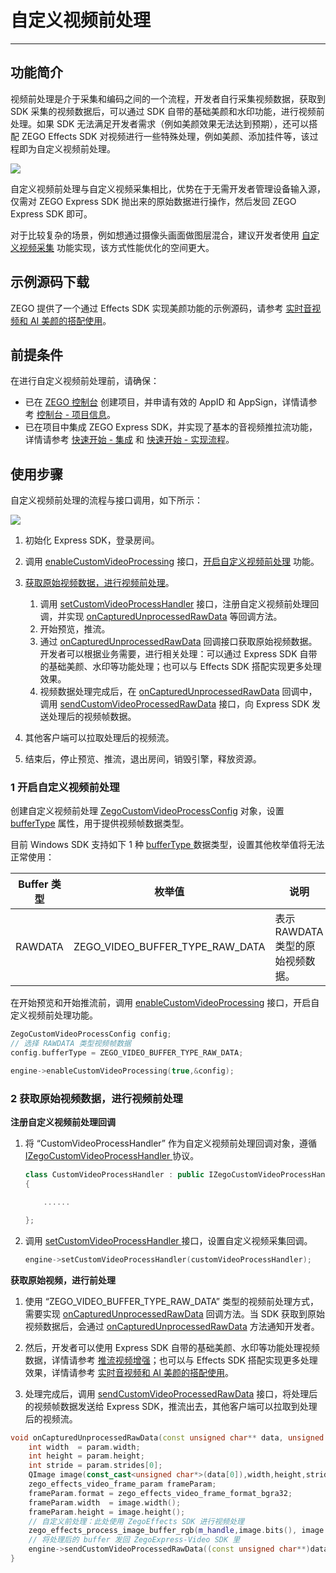 # 自定义视频前处理

- - -

## 功能简介

视频前处理是介于采集和编码之间的一个流程，开发者自行采集视频数据，获取到 SDK 采集的视频数据后，可以通过 SDK 自带的基础美颜和水印功能，进行视频前处理。如果 SDK 无法满足开发者需求（例如美颜效果无法达到预期），还可以搭配 ZEGO Effects SDK 对视频进行一些特殊处理，例如美颜、添加挂件等，该过程即为自定义视频前处理。

<Frame width="512" height="auto" caption=""><img src="https://doc-media.zego.im/sdk-doc/Pics/Common/ZegoExpressEngine/video_pre_processing.png" /></Frame>

自定义视频前处理与自定义视频采集相比，优势在于无需开发者管理设备输入源，仅需对 ZEGO Express SDK 抛出来的原始数据进行操作，然后发回 ZEGO Express SDK 即可。

<Note title="说明">


对于比较复杂的场景，例如想通过摄像头画面做图层混合，建议开发者使用 [自定义视频采集](https://doc-zh.zego.im/article/14928) 功能实现，该方式性能优化的空间更大。
</Note>


## 示例源码下载

ZEGO 提供了一个通过 Effects SDK 实现美颜功能的示例源码，请参考 [实时音视频和 AI 美颜的搭配使用](/real-time-video-windows-cpp/best-practice/integration-with-zego-effects-sdk)。

## 前提条件

在进行自定义视频前处理前，请确保：

- 已在 [ZEGO 控制台](https://console.zego.im) 创建项目，并申请有效的 AppID 和 AppSign，详情请参考 [控制台 - 项目信息](/console/project-info)。
- 已在项目中集成 ZEGO Express SDK，并实现了基本的音视频推拉流功能，详情请参考 [快速开始 - 集成](https://doc-zh.zego.im/article/14902) 和 [快速开始 - 实现流程](https://doc-zh.zego.im/article/14903)。


## 使用步骤

自定义视频前处理的流程与接口调用，如下所示：

<Frame width="512" height="auto" caption=""><img src="https://doc-media.zego.im/sdk-doc/Pics/Common/ZegoExpressEngine/custom_video_process_win_new.png" /></Frame>

1. 初始化 Express SDK，登录房间。

2. 调用 [enableCustomVideoProcessing](https://doc-zh.zego.im/article/api?doc=Express_Video_SDK_API~cpp_macos~class~IZegoExpressEngine#enable-custom-video-processing) 接口，[开启自定义视频前处理](#1-开启自定义视频前处理) 功能。

3. [获取原始视频数据，进行视频前处理](#2-获取原始视频数据进行视频前处理)。

    1. 调用 [setCustomVideoProcessHandler](https://doc-zh.zego.im/article/api?doc=Express_Video_SDK_API~cpp_macos~class~IZegoExpressEngine#set-custom-video-process-handler) 接口，注册自定义视频前处理回调，并实现 [onCapturedUnprocessedRawData](https://doc-zh.zego.im/article/api?doc=Express_Video_SDK_API~cpp_macos~class~IZegoCustomVideoProcessHandler#on-captured-unprocessed-raw-data) 等回调方法。
    2. 开始预览，推流。
    3. 通过 [onCapturedUnprocessedRawData](https://doc-zh.zego.im/article/api?doc=Express_Video_SDK_API~cpp_macos~class~IZegoCustomVideoProcessHandler#on-captured-unprocessed-raw-data) 回调接口获取原始视频数据。开发者可以根据业务需要，进行相关处理：可以通过 Express SDK 自带的基础美颜、水印等功能处理；也可以与 Effects SDK 搭配实现更多处理效果。
    4. 视频数据处理完成后，在 [onCapturedUnprocessedRawData](https://doc-zh.zego.im/article/api?doc=Express_Video_SDK_API~cpp_macos~class~IZegoCustomVideoProcessHandler#on-captured-unprocessed-raw-data) 回调中，调用 [sendCustomVideoProcessedRawData](https://doc-zh.zego.im/article/api?doc=Express_Video_SDK_API~cpp_macos~class~IZegoExpressEngine#send-custom-video-processed-raw-data) 接口，向 Express SDK 发送处理后的视频帧数据。

4. 其他客户端可以拉取处理后的视频流。
5. 结束后，停止预览、推流，退出房间，销毁引擎，释放资源。

### 1 开启自定义视频前处理

创建自定义视频前处理 [ZegoCustomVideoProcessConfig](https://doc-zh.zego.im/article/api?doc=Express_Video_SDK_API~cpp_macos~struct~ZegoCustomVideoProcessConfig) 对象，设置 [bufferType](https://doc-zh.zego.im/article/api?doc=Express_Video_SDK_API~cpp_macos~struct~ZegoCustomVideoCaptureConfig#buffer-type) 属性，用于提供视频帧数据类型。

目前 Windows SDK 支持如下 1 种 [bufferType ](https://doc-zh.zego.im/article/api?doc=Express_Video_SDK_API~cpp_macos~enum~ZegoVideoBufferType) 数据类型，设置其他枚举值将无法正常使用：

| Buffer 类型 |枚举值|说明 |
|-----|------|------|
| RAWDATA | ZEGO_VIDEO_BUFFER_TYPE_RAW_DATA|表示 RAWDATA 类型的原始视频数据。|

在开始预览和开始推流前，调用 [enableCustomVideoProcessing](https://doc-zh.zego.im/article/api?doc=Express_Video_SDK_API~cpp_macos~class~IZegoExpressEngine#enable-custom-video-processing) 接口，开启自定义视频前处理功能。

```cpp
ZegoCustomVideoProcessConfig config;
// 选择 RAWDATA 类型视频帧数据
config.bufferType = ZEGO_VIDEO_BUFFER_TYPE_RAW_DATA;

engine->enableCustomVideoProcessing(true,&config);
```

### 2 获取原始视频数据，进行视频前处理

**注册自定义视频前处理回调**

1. 将 “CustomVideoProcessHandler” 作为自定义视频前处理回调对象，遵循 [IZegoCustomVideoProcessHandler ](https://doc-zh.zego.im/article/api?doc=Express_Video_SDK_API~cpp_macos~class~IZegoCustomVideoProcessHandler) 协议。

    ```cpp
    class CustomVideoProcessHandler : public IZegoCustomVideoProcessHandler
    {

        ......

    };
    ```

2. 调用 [setCustomVideoProcessHandler ](https://doc-zh.zego.im/article/api?doc=Express_Video_SDK_API~cpp_macos~class~IZegoExpressEngine#set-custom-video-process-handler) 接口，设置自定义视频采集回调。

    ```cpp
    engine->setCustomVideoProcessHandler(customVideoProcessHandler);
    ```

**获取原始视频，进行前处理**

1. 使用 “ZEGO_VIDEO_BUFFER_TYPE_RAW_DATA” 类型的视频前处理方式，需要实现 [onCapturedUnprocessedRawData](https://doc-zh.zego.im/article/api?doc=Express_Video_SDK_API~cpp_macos~class~IZegoCustomVideoProcessHandler#on-captured-unprocessed-raw-data) 回调方法。当 SDK 获取到原始视频数据后，会通过 [onCapturedUnprocessedRawData](https://doc-zh.zego.im/article/api?doc=Express_Video_SDK_API~cpp_macos~class~IZegoCustomVideoProcessHandler#on-captured-unprocessed-raw-data) 方法通知开发者。

2. 然后，开发者可以使用 Express SDK 自带的基础美颜、水印等功能处理视频数据，详情请参考 [推流视频增强](https://doc-zh.zego.im/article/18883)；也可以与 Effects SDK 搭配实现更多处理效果，详情请参考 [实时音视频和 AI 美颜的搭配使用](/real-time-video-windows-cpp/best-practice/integration-with-zego-effects-sdk)。

3. 处理完成后，调用 [sendCustomVideoProcessedRawData](https://doc-zh.zego.im/article/api?doc=Express_Video_SDK_API~cpp_macos~class~IZegoExpressEngine#send-custom-video-processed-raw-data) 接口，将处理后的视频帧数据发送给 Express SDK，推流出去，其他客户端可以拉取到处理后的视频流。

```cpp
void onCapturedUnprocessedRawData(const unsigned char** data, unsigned int* dataLength, ZegoVideoFrameParam param, unsigned long long referenceTimeMillisecond, ZegoPublishChannel channel) {
    int width  = param.width;
    int height = param.height;
    int stride = param.strides[0];
    QImage image(const_cast<unsigned char*>(data[0]),width,height,stride,QImage::Format_ARGB32);
    zego_effects_video_frame_param frameParam;
    frameParam.format = zego_effects_video_frame_format_bgra32;
    frameParam.width  = image.width();
    frameParam.height = image.height();
    // 自定义前处理：此处使用 ZegoEffects SDK 进行视频处理
    zego_effects_process_image_buffer_rgb(m_handle,image.bits(), image.bytesPerLine() * image.height(),frameParam);
    // 将处理后的 buffer 发回 ZegoExpress-Video SDK 里
    engine->sendCustomVideoProcessedRawData((const unsigned char**)data,dataLength,param,referenceTimeMillisecond);
}
```

<Content />

